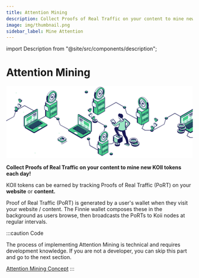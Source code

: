 ```yaml
---
title: Attention Mining
description: Collect Proofs of Real Traffic on your content to mine new KOII tokens each day!
image: img/thumbnail.png
sidebar_label: Mine Attention
---
```


import Description from "@site/src/components/description";

# Attention Mining

![banner](./img/Attention%20Mining.svg)

**Collect Proofs of Real Traffic on your content to mine new KOII tokens each
day!**

KOII tokens can be earned by tracking Proofs of Real Traffic (PoRT) on your **website** or **content.**

Proof of Real Traffic (PoRT) is generated by a user's wallet when they visit your website / content. The Finnie wallet composes these in the background as users browse, then broadcasts the PoRTs to Koii nodes at regular intervals.&#x20;

:::caution Code

The process of implementing Attention Mining is technical and requires development knowledge. If you are not a developer, you can skip this part and go to the next section.

[Attention Mining Concept](/concepts/web3/attentionmining)
:::
